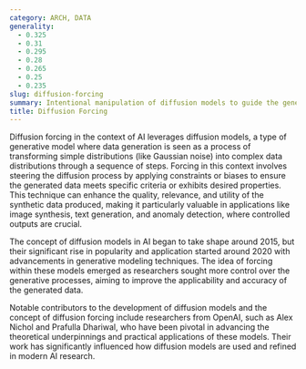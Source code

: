 ```yaml
---
category: ARCH, DATA
generality:
  - 0.325
  - 0.31
  - 0.295
  - 0.28
  - 0.265
  - 0.25
  - 0.235
slug: diffusion-forcing
summary: Intentional manipulation of diffusion models to guide the generation of data towards desired outcomes.
title: Diffusion Forcing
---
```


Diffusion forcing in the context of AI leverages diffusion models, a type of generative model where data generation is seen as a process of transforming simple distributions (like Gaussian noise) into complex data distributions through a sequence of steps. Forcing in this context involves steering the diffusion process by applying constraints or biases to ensure the generated data meets specific criteria or exhibits desired properties. This technique can enhance the quality, relevance, and utility of the synthetic data produced, making it particularly valuable in applications like image synthesis, text generation, and anomaly detection, where controlled outputs are crucial.

The concept of diffusion models in AI began to take shape around 2015, but their significant rise in popularity and application started around 2020 with advancements in generative modeling techniques. The idea of forcing within these models emerged as researchers sought more control over the generative processes, aiming to improve the applicability and accuracy of the generated data.

Notable contributors to the development of diffusion models and the concept of diffusion forcing include researchers from OpenAI, such as Alex Nichol and Prafulla Dhariwal, who have been pivotal in advancing the theoretical underpinnings and practical applications of these models. Their work has significantly influenced how diffusion models are used and refined in modern AI research.
